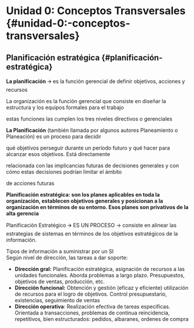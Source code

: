 # **Unidad 0: Conceptos Transversales** {#unidad-0:-conceptos-transversales}

## **Planificación estratégica** {#planificación-estratégica}

**La planificación** 🡪 es la función gerencial de definir objetivos, acciones y recursos

La organización es la función gerencial que consiste en diseñar la estructura y los equipos formales para el trabajo

estas funciones las cumplen los tres niveles directivos o gerenciales

**La Planificación** (también llamada por algunos autores Planeamiento o Planeación) es un proceso para decidir

qué objetivos perseguir durante un período futuro y qué hacer para alcanzar esos objetivos. Está directamente

relacionada con las implicancias futuras de decisiones generales y con cómo estas decisiones podrían limitar el ámbito

de acciones futuras

**Planificación estratégica: son los planes aplicables en toda la organización, establecen objetivos generales y posicionan a la organización en términos de su entorno. Esos planes son privativos de la alta gerencia**

Planificación Estratégico 🡪 ES UN PROCESO → consiste en alinear las estrategias de sistemas en términos de los objetivos estratégicos de la información.

Tipos de información a suministrar por un SI  
Según nivel de dirección, las tareas a dar soporte:

* **Dirección gral:** Planificación estratégica, asignación de recursos a las unidades funcionales. Aborda problemas a largo plazo. Presupuestos, objetivos de ventas, producción, etc.  
* **Dirección funcional:** Obtención y gestión (eficaz y eficiente) utilización de recursos para el logro de objetivos. Control presupuestario, existencias, seguimiento de ventas  
* **Dirección operativa**: Realización efectiva de tareas especificas. Orientada a transacciones, problemas de continua reincidencia, repetitivos, bien estructurados: pedidos, albaranes, ordenes de compra

#